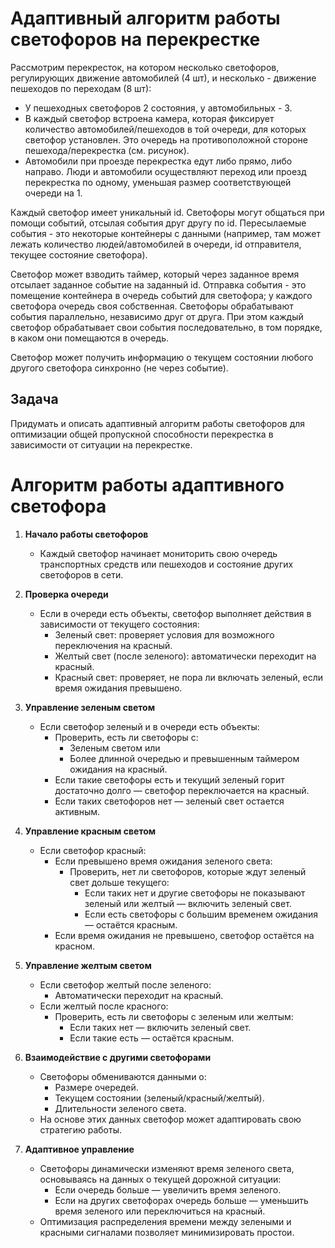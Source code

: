 # Адаптивный алгоритм работы светофоров на перекрестке

Рассмотрим перекресток, на котором несколько светофоров, регулирующих движение автомобилей (4 шт), и несколько - движение пешеходов по переходам (8 шт):

- У пешеходных светофоров 2 состояния, у автомобильных - 3.
- В каждый светофор встроена камера, которая фиксирует количество автомобилей/пешеходов в той очереди, для которых светофор установлен. Это очередь на противоположной стороне пешехода/перекрестка (см. рисунок).
- Автомобили при проезде перекрестка едут либо прямо, либо направо. Люди и автомобили осуществляют переход или проезд перекрестка по одному, уменьшая размер соответствующей очереди на 1.

Каждый светофор имеет уникальный id. Светофоры могут общаться при помощи событий, отсылая события друг другу по id. Пересылаемые события - это некоторые контейнеры с данными (например, там может лежать количество людей/автомобилей в очереди, id отправителя, текущее состояние светофора).

Светофор может взводить таймер, который через заданное время отсылает заданное событие на заданный id. Отправка события - это помещение контейнера в очередь событий для светофора; у каждого светофора очередь своя собственная. Светофоры обрабатывают события параллельно, независимо друг от друга. При этом каждый светофор обрабатывает свои события последовательно, в том порядке, в каком они помещаются в очередь.

Светофор может получить информацию о текущем состоянии любого другого светофора синхронно (не через событие).

## Задача
Придумать и описать адаптивный алгоритм работы светофоров для оптимизации общей пропускной способности перекрестка в зависимости от ситуации на перекрестке.

# Алгоритм работы адаптивного светофора

1. **Начало работы светофоров**
   - Каждый светофор начинает мониторить свою очередь транспортных средств или пешеходов и состояние других светофоров в сети.

2. **Проверка очереди**
   - Если в очереди есть объекты, светофор выполняет действия в зависимости от текущего состояния:
     - Зеленый свет: проверяет условия для возможного переключения на красный.
     - Желтый свет (после зеленого): автоматически переходит на красный.
     - Красный свет: проверяет, не пора ли включать зеленый, если время ожидания превышено.

3. **Управление зеленым светом**
   - Если светофор зеленый и в очереди есть объекты:
     - Проверить, есть ли светофоры с:
       - Зеленым светом или
       - Более длинной очередью и превышенным таймером ожидания на красный.
     - Если такие светофоры есть и текущий зеленый горит достаточно долго — светофор переключается на красный.
     - Если таких светофоров нет — зеленый свет остается активным.

4. **Управление красным светом**
   - Если светофор красный:
     - Если превышено время ожидания зеленого света:
       - Проверить, нет ли светофоров, которые ждут зеленый свет дольше текущего:
         - Если таких нет и другие светофоры не показывают зеленый или желтый — включить зеленый свет.
         - Если есть светофоры с большим временем ожидания — остаётся красным.
     - Если время ожидания не превышено, светофор остаётся на красном.

5. **Управление желтым светом**
   - Если светофор желтый после зеленого:
     - Автоматически переходит на красный.
   - Если желтый после красного:
     - Проверить, есть ли светофоры с зеленым или желтым:
       - Если таких нет — включить зеленый свет.
       - Если такие есть — остаётся красным.

6. **Взаимодействие с другими светофорами**
   - Светофоры обмениваются данными о:
     - Размере очередей.
     - Текущем состоянии (зеленый/красный/желтый).
     - Длительности зеленого света.
   - На основе этих данных светофор может адаптировать свою стратегию работы.

7. **Адаптивное управление**
   - Светофоры динамически изменяют время зеленого света, основываясь на данных о текущей дорожной ситуации:
     - Если очередь больше — увеличить время зеленого.
     - Если на других светофорах очередь больше — уменьшить время зеленого или переключиться на красный.
   - Оптимизация распределения времени между зелеными и красными сигналами позволяет минимизировать простои.
